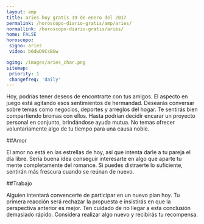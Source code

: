 ```yaml
---
layout: amp
title: aries hoy gratis 19 de enero del 2017 
permalink: /horoscopo-diario-gratis/amp/aries/
normallink: /horoscopo-diario-gratis/aries/
home: FALSE
horoscopo:
 signo: aries
 video: b6dwD9CsBGw

ogimg: /images/aries_char.png
sitemap:
 priority: 1
 changefreq: 'daily'
---
```



Hoy, podrías tener deseos de encontrarte con tus amigos. El aspecto en juego está agitando esos sentimientos de hermandad. Desearás conversar sobre temas como negocios, deportes y arreglos del hogar. Te sentirás bien compartiendo bromas con ellos. Hasta podrían decidir encarar un proyecto personal en conjunto, brindándose ayuda mutua. No temas ofrecer voluntariamente algo de tu tiempo para una causa noble.

##Amor

El amor no está en las estrellas de hoy, así que intenta darle a tu pareja el día libre. Sería buena idea conseguir interesarte en algo que aparte tu mente completamente del romance. Si puedes distraerte lo suficiente, sentirán más frescura cuando se reúnan de nuevo.

##Trabajo

Alguien intentará convencerte de participar en un nuevo plan hoy. Tu primera reacción será rechazar la propuesta e insistirás en que la perspectiva anterior es mejor. Ten cuidado de no llegar a esta conclusión demasiado rápido. Considera realizar algo nuevo y recibirás tu recompensa.